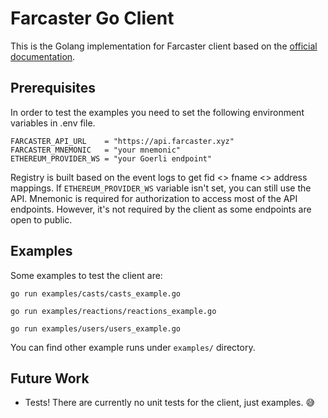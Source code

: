 # Farcaster Go Client
This is the Golang implementation for Farcaster client based on the [official documentation](https://farcasterxyz.notion.site/Merkle-v2-API-Documentation-c19a9494383a4ce0bd28db6d44d99ea8#a30b0e73495240e1a091a9cd5b736fb8).

## Prerequisites
In order to test the examples you need to set the following environment variables in .env file.
```
FARCASTER_API_URL    = "https://api.farcaster.xyz"
FARCASTER_MNEMONIC   = "your mnemonic"
ETHEREUM_PROVIDER_WS = "your Goerli endpoint"
```
Registry is built based on the event logs to get fid <> fname <> address mappings. If `ETHEREUM_PROVIDER_WS` variable isn't set, you can still use the API. Mnemonic is required for authorization to access most of the API endpoints. However, it's not required by the client as some endpoints are open to public.

## Examples
Some examples to test the client are:
```
go run examples/casts/casts_example.go
```
```
go run examples/reactions/reactions_example.go
```
```
go run examples/users/users_example.go
```
You can find other example runs under `examples/` directory.

## Future Work
- Tests! There are currently no unit tests for the client, just examples. 😅

